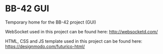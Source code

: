 # BB-42 GUI
Temporary home for the BB-42 project (GUI)

WebSocket used in this project can be found here: http://websocketd.com/

HTML, CSS and JS template used in this project can be found here: https://designmodo.com/futurico-html/
